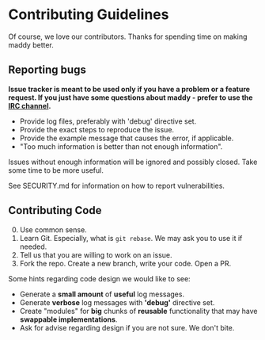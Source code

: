 # Contributing Guidelines

Of course, we love our contributors. Thanks for spending time on making maddy
better.

## Reporting bugs

**Issue tracker is meant to be used only if you have a problem or a feature
request. If you just have some questions about maddy - prefer to use the [IRC channel](https://webchat.freenode.net/?channels=%23%23maddy).**

- Provide log files, preferably with 'debug' directive set.
- Provide the exact steps to reproduce the issue.
- Provide the example message that causes the error, if applicable.
- "Too much information is better than not enough information".

Issues without enough information will be ignored and possibly closed.
Take some time to be more useful.

See SECURITY.md for information on how to report vulnerabilities.

## Contributing Code

0. Use common sense.
1. Learn Git. Especially, what is `git rebase`. We may ask you to use it if needed.
2. Tell us that you are willing to work on an issue.
3. Fork the repo. Create a new branch, write your code. Open a PR.

Some hints regarding code design we would like to see:
- Generate a **small amount** of **useful** log messages.
- Generate **verbose** log messages with **'debug'** directive set.
- Create "modules" for **big** chunks of **reusable** functionality that may have
  **swappable implementations**.
- Ask for advise regarding design if you are not sure. We don't bite.
